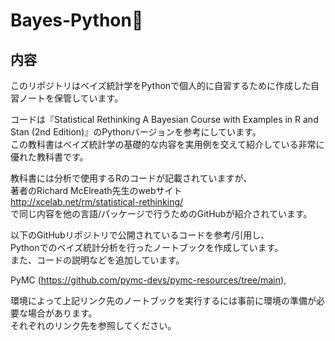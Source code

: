 

# Bayes-Python🌌


## 内容
このリポジトリはベイズ統計学をPythonで個人的に自習するために作成した自習ノートを保管しています。 
  
コードは『Statistical Rethinking A Bayesian Course with Examples in R and Stan (2nd Edition)』のPythonバージョンを参考にしています。  
この教科書はベイズ統計学の基礎的な内容を実用例を交えて紹介している非常に優れた教科書です。

  
教科書には分析で使用するRのコードが記載されていますが、   
著者のRichard McElreath先生のwebサイト  
http://xcelab.net/rm/statistical-rethinking/  
で同じ内容を他の言語/パッケージで行うためのGitHubが紹介されています。  

  
以下のGitHubリポジトリで公開されているコードを参考/引用し、  
Pythonでのベイズ統計分析を行ったノートブックを作成しています。  
また、コードの説明などを追加しています。  

PyMC (https://github.com/pymc-devs/pymc-resources/tree/main),  

環境によって上記リンク先のノートブックを実行するには事前に環境の準備が必要な場合があります。   
それぞれのリンク先を参照してください。  

